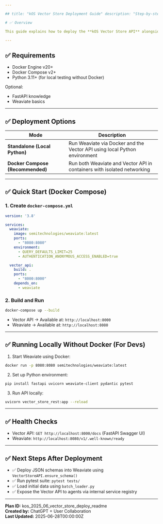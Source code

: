 ```yaml
---

## title: "kOS Vector Store Deployment Guide" description: "Step-by-step instructions for deploying the kOS Vector Store API and Weaviate backend using Docker and Docker Compose." type: "deployment-guide" status: "active" priority: "high" created: "2025-06-28T00:00:00Z" version: "1.0.0" tags: ["kOS", "deployment", "vector-store", "docker", "weaviate", "fastapi"]

# ✅ Overview

This guide explains how to deploy the **kOS Vector Store API** alongside a **Weaviate backend**, either standalone or with Docker Compose for local and production environments.

---
```


## ✅ Requirements

- Docker Engine v20+
- Docker Compose v2+
- Python 3.11+ (for local testing without Docker)

Optional:

- FastAPI knowledge
- Weaviate basics

---

## ✅ Deployment Options

| Mode                             | Description                                                               |
| -------------------------------- | ------------------------------------------------------------------------- |
| **Standalone (Local Python)**    | Run Weaviate via Docker and the Vector API using local Python environment |
| **Docker Compose (Recommended)** | Run both Weaviate and Vector API in containers with isolated networking   |

---

## ✅ Quick Start (Docker Compose)

### 1. Create `docker-compose.yml`

```yaml
version: '3.8'

services:
  weaviate:
    image: semitechnologies/weaviate:latest
    ports:
      - "8080:8080"
    environment:
      - QUERY_DEFAULTS_LIMIT=25
      - AUTHENTICATION_ANONYMOUS_ACCESS_ENABLED=true

  vector_api:
    build: .
    ports:
      - "8000:8000"
    depends_on:
      - weaviate
```

### 2. Build and Run

```bash
docker-compose up --build
```

- Vector API → Available at: `http://localhost:8000`
- Weaviate → Available at: `http://localhost:8080`

---

## ✅ Running Locally Without Docker (For Devs)

1. Start Weaviate using Docker:

```bash
docker run -p 8080:8080 semitechnologies/weaviate:latest
```

2. Set up Python environment:

```bash
pip install fastapi uvicorn weaviate-client pydantic pytest
```

3. Run API locally:

```bash
uvicorn vector_store_rest:app --reload
```

---

## ✅ Health Checks

- Vector API: `GET http://localhost:8000/docs` (FastAPI Swagger UI)
- Weaviate: `http://localhost:8080/v1/.well-known/ready`

---

## ✅ Next Steps After Deployment

- ✅ Deploy JSON schemas into Weaviate using `VectorStoreAPI.ensure_schema()`
- ✅ Run pytest suite: `pytest tests/`
- ✅ Load initial data using `batch_loader.py`
- ✅ Expose the Vector API to agents via internal service registry

---

**Plan ID:** kos\_2025\_06\_vector\_store\_deploy\_readme\
**Created by:** ChatGPT + User Collaboration\
**Last Updated:** 2025-06-28T00:00:00Z

